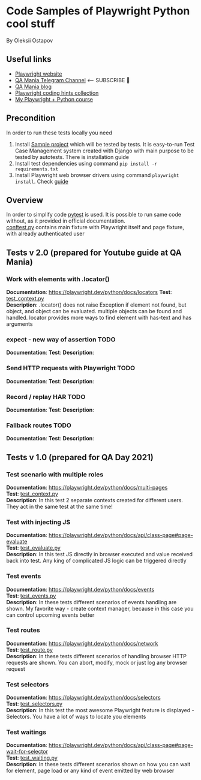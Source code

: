 # Code Samples of Playwright Python cool stuff

By Oleksii Ostapov

## Useful links

- [Playwright website](https://playwright.dev/python/)
- [QA Mania Telegram Channel](https://t.me/qamania) <-- SUBSCRIBE 🥳
- [QA Mania blog](https://qamania.org/)
- [Playwright coding hints collection](https://qamania.org/hint/playwright/)
- [My Playwright + Python course](https://www.udemy.com/course/test-automation-with-playwright-and-python/?referralCode=0C1DD39F2C8A28802F95)

## Precondition

In order to run these tests locally you need

1. Install [Sample project](https://github.com/Ypurek/TestMe-TCM) which will be tested by tests. It is easy-to-run Test
   Case Management system created with Django with main purpose to be tested by autotests. There is installation guide
2. Install test dependencies using command `pip install -r requirements.txt`
3. Install Playwright web browser drivers using command `playwright install`. Check [guide](https://playwright.dev/python/docs/intro#installation)

## Overview
In order to simplify code [pytest](https://pytest.org/) is used. It is possible to run same code without, as it provided in official documentation.  
[conftest.py](conftest.py) contains main fixture with Playwright itself and page fixture, with already authenticated user  

## Tests v 2.0 (prepared for Youtube guide at QA Mania)
### Work with elements with .locator()
**Documentation**: https://playwright.dev/python/docs/locators
**Test**: [test_context.py](test_2022/test_locator.py)  
**Description**: .locator() does not raise Exception if element not found, but object, and object can be evaluated.
multiple objects can be found and handled.
locator provides more ways to find element with has-text and has arguments

### expect - new way of assertion TODO
**Documentation**:
**Test**: 
**Description**: 

### Send HTTP requests with Playwright TODO
**Documentation**:
**Test**: 
**Description**: 

### Record / replay HAR TODO
**Documentation**:
**Test**: 
**Description**: 

### Fallback routes TODO
**Documentation**:
**Test**: 
**Description**: 

## Tests v 1.0 (prepared for QA Day 2021)
### Test scenario with multiple roles
**Documentation**: https://playwright.dev/python/docs/multi-pages  
**Test**: [test_context.py](test_2021/test_context.py)  
**Description**: In this test 2 separate contexts created for different users. They act in the same test at the same time!

### Test with injecting JS
**Documentation**: https://playwright.dev/python/docs/api/class-page#page-evaluate   
**Test**: [test_evaluate.py](test_2021/test_evaluate.py)  
**Description**: In this test JS directly in browser executed and value received back into test. Any king of complicated JS logic can be triggered directly  

### Test events
**Documentation**: https://playwright.dev/python/docs/events    
**Test**: [test_events.py](test_2021/test_events.py)   
**Description**: In these tests different scenarios of events handling are shown. My favorite way - create context manager, because in this case you can control upcoming events better  

### Test routes
**Documentation**: https://playwright.dev/python/docs/network  
**Test**: [test_route.py](test_2021/test_route.py)   
**Description**: In these tests different scenarios of handling browser HTTP requests are shown. You can abort, modify, mock or just log any browser request  

### Test selectors
**Documentation**: https://playwright.dev/python/docs/selectors  
**Test**: [test_selectors.py](test_2021/test_selectors.py)   
**Description**: In this test the most awesome Playwright feature is displayed - Selectors. You have a lot of ways to locate you elements  

### Test waitings
**Documentation**: https://playwright.dev/python/docs/api/class-page#page-wait-for-selector  
**Test**: [test_waiting.py](test_2021/test_waiting.py)  
**Description**: In these tests different scenarios shown on how you can wait for element, page load or any kind of event emitted by web browser    